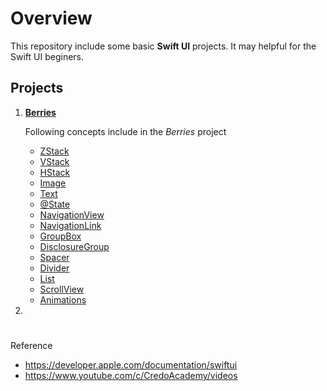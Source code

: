 # Overview
This repository include some basic **Swift UI** projects. It may helpful for the Swift UI beginers.
 
## Projects
1. [**Berries**](https://github.com/albin-joseph/swiftUILearnings/tree/main/berries)

    Following concepts include in the *Berries* project
    - [ZStack](https://developer.apple.com/documentation/swiftui/zstack)
    - [VStack](https://developer.apple.com/documentation/swiftui/vstack)
    - [HStack](https://developer.apple.com/documentation/swiftui/hstack)
    - [Image](https://developer.apple.com/documentation/swiftui/image/)
    - [Text](https://developer.apple.com/documentation/swiftui/text)
    - [@State](https://developer.apple.com/documentation/swiftui/state/)
    - [NavigationView](https://developer.apple.com/documentation/swiftui/navigationview/)
    - [NavigationLink](https://developer.apple.com/documentation/swiftui/navigationlink/)
    - [GroupBox](https://developer.apple.com/documentation/swiftui/groupbox/)
    - [DisclosureGroup](https://developer.apple.com/documentation/swiftui/disclosuregroup/)
    - [Spacer](https://developer.apple.com/documentation/swiftui/spacer/)
    - [Divider](https://developer.apple.com/documentation/swiftui/divider/)
    - [List](https://developer.apple.com/documentation/swiftui/list/)
    - [ScrollView](https://developer.apple.com/documentation/swiftui/scrollview/)
    - [Animations](https://www.hackingwithswift.com/books/ios-swiftui/customizing-animations-in-swiftui)
 2. 

#

Reference
 - https://developer.apple.com/documentation/swiftui
 - https://www.youtube.com/c/CredoAcademy/videos
